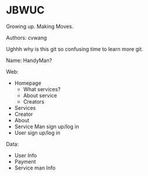 # JBWUC
Growing up. Making Moves.

Authors: cvwang

Ughhh why is this git so confusing time to learn more git. 

Name: HandyMan? 

Web:
  - Homepage
    - What services?
    - About service
    - Creators
  - Services 
  - Creator 
  - About
  - Service Man sign up/log in 
  - User sign up/log in 

Data: 
  - User Info
  - Payment
  - Service man Info
